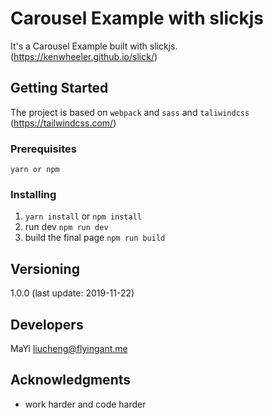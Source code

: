 # Carousel Example with slickjs

It's a Carousel Example built with slickjs. (https://kenwheeler.github.io/slick/)

## Getting Started

The project is based on `webpack` and `sass` and `taliwindcss` (https://tailwindcss.com/)

### Prerequisites

```
yarn or npm
```

### Installing

1. `yarn install` or `npm install`
2. run dev `npm run dev`
3. build the final page `npm run build`

## Versioning

1.0.0 (last update: 2019-11-22)

## Developers

MaYi <liucheng@flyingant.me>

## Acknowledgments

* work harder and code harder
